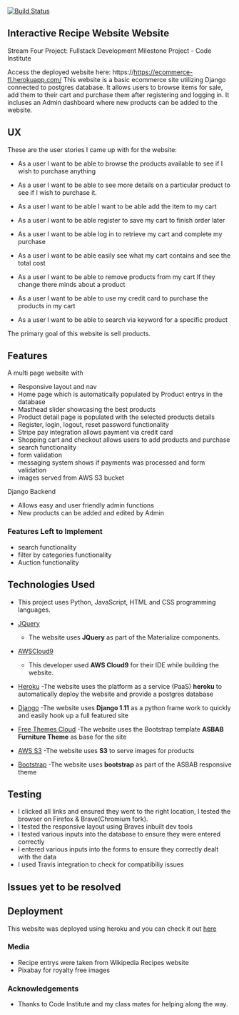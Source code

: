 [![Build Status](https://travis-ci.org/fionnlavery/ecommerce.svg?branch=master)](https://travis-ci.org/fionnlavery/ecommerce)
## Interactive Recipe Website Website
Stream Four Project: Fullstack Development Milestone Project  - Code Institute

Access the  deployed website here: https://https://ecommerce-fl.herokuapp.com/
This website is a basic ecommerce site utilizing Django connected to postgres database.
It allows users to browse items for sale, add them to their cart and purchase them after registering and logging in.
It incluses an Admin dashboard where new products can be added to the website.

## UX
These are the user stories I came up with for the website:

- As a user I want to be able to browse the products available to see if I wish to purchase anything
 
- As a user I want to be able to see more details on a particular product to see if I wish to purchase it.

- As a user I want to be able I want to be able add the item to my cart

- As a user I want to be able register to save my cart to finish order later

- As a user I want to be able log in to retrieve my cart and complete my purchase

- As a user I want to be able easily see what my cart contains and see the total cost

- As a user I want to be able to remove products from my cart If they change there minds about a product

- As a user I want to be able to use my credit card to purchase the products in my cart
 
- As a user I want to be able to search via keyword for a specific product


The primary goal of this website is sell products.

## Features

A multi page website with
- Responsive layout and nav
- Home page which is automatically populated by Product entrys in the database
- Masthead slider showcasing the best products
- Product detail page is populated with the selected products details
- Register, login, logout, reset password functionality
- Stripe pay integration allows payment via credit card
- Shopping cart and checkout allows users to add products and purchase
- search functionality
- form validation
- messaging system shows if payments was processed and form validation
- images served from AWS S3 bucket

Django Backend
- Allows easy and user friendly admin functions
- New products can be added and edited by Admin

 
### Features Left to Implement
- search functionality
- filter by categories functionality
- Auction functionality

## Technologies Used

- This project uses Python, JavaScript, HTML and CSS programming languages.
 
- [JQuery](https://jquery.com)
    - The website uses **JQuery** as part of the Materialize  components.

- [AWSCloud9](https://aws.amazon.com/cloud9/)
    - This developer used **AWS Cloud9** for their IDE while building the website.

- [Heroku](https://www.heroku.com)
  -The website uses the platform as a service (PaaS) **heroku** to automatically deploy the website and provide a postgres database
 
- [Django](https://docs.djangoproject.com/en/1.11/releases/1.11/)
  -The website uses **Django 1.11** as a python frame work to quickly and easily hook up a full featured site
 
- [Free Themes Cloud](https://freethemescloud.com/item/asbab-free-furniture-ecommerce-html5-template/)
  -The website uses the Bootstrap template **ASBAB Furniture Theme** as base for the site

- [AWS S3](https://aws.amazon.com/s3/)
  -The website uses **S3** to serve images for products
 

- [Bootstrap](https://www.bootstrap.com)
  -The website uses **bootstrap** as part of the ASBAB responsive theme

## Testing
- I clicked all links and ensured they went to the right location, I tested the browser on Firefox & Brave(Chromium fork). 
- I tested the responsive layout using Braves inbuilt dev tools
- I tested various inputs into the database to ensure they were entered correctly
- I entered various inputs into the forms to ensure they correctly dealt with the data
- I used Travis integration to check for compatibiliy issues

## Issues yet to be resolved



## Deployment

This website was deployed using heroku and you can check it out [here](https://ecommerce-fl.herokuapp.com/)

### Media

- Recipe entrys were taken from Wikipedia Recipes website
- Pixabay for royalty free images

### Acknowledgements

- Thanks to Code Institute and my class mates for helping along the way.
